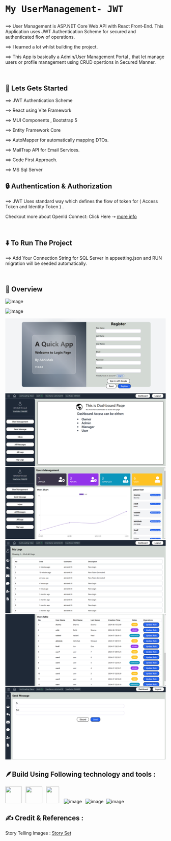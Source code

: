 # <pre>My UserManagement- JWT </pre>

⟹ User Management is ASP.NET Core Web API with React Front-End. This Application uses JWT Authentication Scheme for secured and authenticated flow of operations.

⟹ I learned a lot whilst building the project.

⟹ This App is basically a Admin/User Management Portal , that let manage users or profile management using CRUD opertions in Secured Manner.

<br>

## 🚀 Lets Gets Started

⟹ JWT Authentication Scheme

⟹ React using Vite Framework

⟹ MUI Components , Bootstrap 5

⟹ Entity Framework Core

⟹ AutoMapper for automatically mapping DTOs.

⟹ MailTrap API for Email Services.

⟹ Code First Approach.

⟹ MS Sql Server

## 🔒 Authentication & Authorization

⟹ JWT Uses standard way which defines the flow of token for ( Access Token and Identity Token ) .

Checkout more about OpenId Connect:
Click Here ⇢ <a href="https://jwt.io/introduction/">more info</a>

<br>

## ⬇️ To Run The Project

⟹ Add Your Connection String for SQL Server in appsetting.json and RUN migration will be seeded automatically.

<br>

## 🤖 Overview

![image]([https://github.com/user-attachments/assets/93188544-3efa-44d0-bb93-2b79cb887c49](https://github.com/alphaabhi08/User-Management/blob/4e8de64fc19c4e8209139004da6b2c4c3884dfb2/01.png))

![image]([https://github.com/user-attachments/assets/6029bb33-8406-4d2f-a6a9-74a96447c3ea](https://github.com/alphaabhi08/User-Management/blob/4e8de64fc19c4e8209139004da6b2c4c3884dfb2/02.png))

![image](https://github.com/alphaabhi08/User-Management/blob/4e8de64fc19c4e8209139004da6b2c4c3884dfb2/03.png)
![image](https://github.com/alphaabhi08/User-Management/blob/4e8de64fc19c4e8209139004da6b2c4c3884dfb2/04.png)
![image](https://github.com/alphaabhi08/User-Management/blob/4e8de64fc19c4e8209139004da6b2c4c3884dfb2/05.png)
![image](https://github.com/alphaabhi08/User-Management/blob/4e8de64fc19c4e8209139004da6b2c4c3884dfb2/06.png)
![image](https://github.com/alphaabhi08/User-Management/blob/4e8de64fc19c4e8209139004da6b2c4c3884dfb2/07.png)
![image](https://github.com/alphaabhi08/User-Management/blob/4e8de64fc19c4e8209139004da6b2c4c3884dfb2/08.png)

## 🪶Build Using Following technology and tools :

<img src="https://upload.wikimedia.org/wikipedia/commons/7/7d/Microsoft_.NET_logo.svg" width="52px" height="52px"/> &nbsp; <img src="https://github.com/coherencez/tech-logos/blob/master/html5.png?raw=true" width="52px" height="52px"/> &nbsp; <img src="https://github.com/coherencez/tech-logos/blob/master/css3.png?raw=true" width="41px" height="52px"/>
&nbsp; &nbsp;![image](https://github.com/user-attachments/assets/99794e36-72d1-49fb-b988-12d95f9f8905)
&nbsp; ![image](https://github.com/user-attachments/assets/118c24fc-972c-442f-b33c-064a0889e5a0) &nbsp;![image](https://github.com/user-attachments/assets/48928088-da6c-4bdb-bc59-d4046c447eea)


## ✍️ Credit & References :

Story Telling Images : <a href="https://storyset.com/">Story Set</a>
